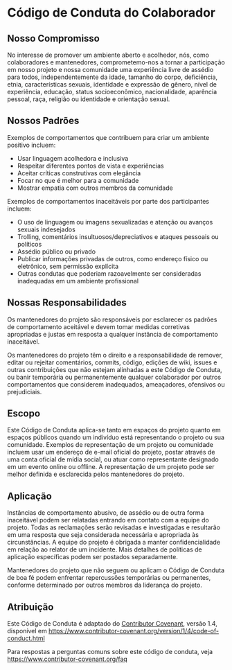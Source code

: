 # Código de Conduta do Colaborador

## Nosso Compromisso

No interesse de promover um ambiente aberto e acolhedor, nós, como colaboradores e mantenedores, comprometemo-nos a tornar a participação em nosso projeto e nossa comunidade uma experiência livre de assédio para todos, independentemente da idade, tamanho do corpo, deficiência, etnia, características sexuais, identidade e expressão de gênero, nível de experiência, educação, status socioeconômico, nacionalidade, aparência pessoal, raça, religião ou identidade e orientação sexual.

## Nossos Padrões

Exemplos de comportamentos que contribuem para criar um ambiente positivo incluem:

* Usar linguagem acolhedora e inclusiva
* Respeitar diferentes pontos de vista e experiências
* Aceitar críticas construtivas com elegância
* Focar no que é melhor para a comunidade
* Mostrar empatia com outros membros da comunidade

Exemplos de comportamentos inaceitáveis por parte dos participantes incluem:

* O uso de linguagem ou imagens sexualizadas e atenção ou avanços sexuais indesejados
* Trolling, comentários insultuosos/depreciativos e ataques pessoais ou políticos
* Assédio público ou privado
* Publicar informações privadas de outros, como endereço físico ou eletrônico, sem permissão explícita
* Outras condutas que poderiam razoavelmente ser consideradas inadequadas em um ambiente profissional

## Nossas Responsabilidades

Os mantenedores do projeto são responsáveis por esclarecer os padrões de comportamento aceitável e devem tomar medidas corretivas apropriadas e justas em resposta a qualquer instância de comportamento inaceitável.

Os mantenedores do projeto têm o direito e a responsabilidade de remover, editar ou rejeitar comentários, commits, código, edições de wiki, issues e outras contribuições que não estejam alinhadas a este Código de Conduta, ou banir temporária ou permanentemente qualquer colaborador por outros comportamentos que considerem inadequados, ameaçadores, ofensivos ou prejudiciais.

## Escopo

Este Código de Conduta aplica-se tanto em espaços do projeto quanto em espaços públicos quando um indivíduo está representando o projeto ou sua comunidade. Exemplos de representação de um projeto ou comunidade incluem usar um endereço de e-mail oficial do projeto, postar através de uma conta oficial de mídia social, ou atuar como representante designado em um evento online ou offline. A representação de um projeto pode ser melhor definida e esclarecida pelos mantenedores do projeto.

## Aplicação

Instâncias de comportamento abusivo, de assédio ou de outra forma inaceitável podem ser relatadas entrando em contato com a equipe do projeto. Todas as reclamações serão revisadas e investigadas e resultarão em uma resposta que seja considerada necessária e apropriada às circunstâncias. A equipe do projeto é obrigada a manter confidencialidade em relação ao relator de um incidente. Mais detalhes de políticas de aplicação específicas podem ser postados separadamente.

Mantenedores do projeto que não seguem ou aplicam o Código de Conduta de boa fé podem enfrentar repercussões temporárias ou permanentes, conforme determinado por outros membros da liderança do projeto.

## Atribuição

Este Código de Conduta é adaptado do [Contributor Covenant][homepage], versão 1.4, disponível em https://www.contributor-covenant.org/version/1/4/code-of-conduct.html

[homepage]: https://www.contributor-covenant.org

Para respostas a perguntas comuns sobre este código de conduta, veja https://www.contributor-covenant.org/faq